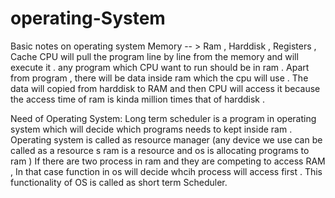 # operating-System
Basic notes on operating system
Memory -- > Ram , Harddisk , Registers , Cache 
CPU will pull the program line by line from the memory and will execute it .
any program which CPU want to run should be in ram . Apart from program , there will be data inside ram which the cpu will use .
The data will copied  from harddisk to RAM and then CPU will access it because the access time of ram is kinda million times that of harddisk .

Need of Operating System:
Long term scheduler is a program in operating system which will decide which programs needs to kept inside ram .
Operating system is called as resource manager (any device we use can be called as a resource s ram is a resource and os is allocating programs to ram )
If there are two process in ram and they are competing to access RAM , In that case function in os will decide whcih process will access first . This functionality of OS is called as short term Scheduler.

